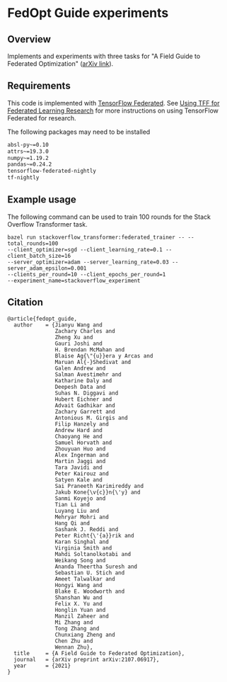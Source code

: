 # FedOpt Guide experiments

## Overview

Implements and experiments with three tasks for "A Field Guide to Federated
Optimization" ([arXiv link](https://arxiv.org/abs/2107.06917)).

## Requirements

This code is implemented with
[TensorFlow Federated](https://www.tensorflow.org/federated). See
[Using TFF for Federated Learning Research](https://www.tensorflow.org/federated/tff_for_research)
for more instructions on using TensorFlow Federated for research.

The following packages may need to be installed

<!-- mdformat off (multiple lines of small code piece) -->

```bash
absl-py~=0.10
attrs~=19.3.0
numpy~=1.19.2
pandas~=0.24.2
tensorflow-federated-nightly
tf-nightly
```

<!-- mdformat on -->

## Example usage

The following command can be used to train 100 rounds for the Stack Overflow
Transformer task.

```
bazel run stackoverflow_transformer:federated_trainer -- --total_rounds=100
--client_optimizer=sgd --client_learning_rate=0.1 --client_batch_size=16
--server_optimizer=adam --server_learning_rate=0.03 --server_adam_epsilon=0.001
--clients_per_round=10 --client_epochs_per_round=1
--experiment_name=stackoverflow_experiment
```

## Citation

```
@article{fedopt_guide,
  author    = {Jianyu Wang and
               Zachary Charles and
               Zheng Xu and
               Gauri Joshi and
               H. Brendan McMahan and
               Blaise Ag{\"{u}}era y Arcas and
               Maruan Al{-}Shedivat and
               Galen Andrew and
               Salman Avestimehr and
               Katharine Daly and
               Deepesh Data and
               Suhas N. Diggavi and
               Hubert Eichner and
               Advait Gadhikar and
               Zachary Garrett and
               Antonious M. Girgis and
               Filip Hanzely and
               Andrew Hard and
               Chaoyang He and
               Samuel Horvath and
               Zhouyuan Huo and
               Alex Ingerman and
               Martin Jaggi and
               Tara Javidi and
               Peter Kairouz and
               Satyen Kale and
               Sai Praneeth Karimireddy and
               Jakub Kone{\v{c}}n{\'y} and
               Sanmi Koyejo and
               Tian Li and
               Luyang Liu and
               Mehryar Mohri and
               Hang Qi and
               Sashank J. Reddi and
               Peter Richt{\'{a}}rik and
               Karan Singhal and
               Virginia Smith and
               Mahdi Soltanolkotabi and
               Weikang Song and
               Ananda Theertha Suresh and
               Sebastian U. Stich and
               Ameet Talwalkar and
               Hongyi Wang and
               Blake E. Woodworth and
               Shanshan Wu and
               Felix X. Yu and
               Honglin Yuan and
               Manzil Zaheer and
               Mi Zhang and
               Tong Zhang and
               Chunxiang Zheng and
               Chen Zhu and
               Wennan Zhu},
  title     = {A Field Guide to Federated Optimization},
  journal   = {arXiv preprint arXiv:2107.06917},
  year      = {2021}
}
```
